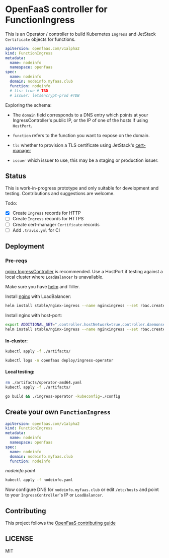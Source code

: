 OpenFaaS controller for FunctionIngress
====

This is an Operator / controller to build Kubernetes `Ingress` and JetStack `Certificate` objects for functions.

```yaml
apiVersion: openfaas.com/v1alpha2
kind: FunctionIngress
metadata:
  name: nodeinfo
  namespace: openfaas
spec:
  name: nodeinfo
  domain: nodeinfo.myfaas.club
  function: nodeinfo
  # tls: true # TBD
  # issuer: letsencrypt-prod #TDB
```

Exploring the schema:

* The `domain` field corresponds to a DNS entry which points at your IngressController's public IP, or the IP of one of the hosts if using `HostPort`.

* `function` refers to the function you want to expose on the domain.

* `tls` whether to provision a TLS certificate using JetStack's [cert-manager](https://github.com/jetstack/cert-manager)

* `issuer` which issuer to use, this may be a staging or production issuer.

## Status

This is work-in-progress prototype and only suitable for development and testing. Contributions and suggestions are welcome.

Todo:
- [x] Create `Ingress` records for HTTP
- [ ] Create `Ingress` records for HTTPS
- [ ] Create cert-manager `Certificate` records
- [ ] Add `.travis.yml` for CI

## Deployment

### Pre-reqs

[nginx IngressController](https://github.com/helm/charts/tree/master/stable/nginx-ingress) is recommended. Use a HostPort if testing against a local cluster where `LoadBalancer` is unavailable.

Make sure you have [helm](https://github.com/openfaas/faas-netes/blob/master/HELM.md) and Tiller.

Install [nginx](https://nginx.org/en/docs/) with LoadBalancer:

```sh
helm install stable/nginx-ingress --name nginxingress --set rbac.create=true
```

Install nginx with host-port:

```sh
export ADDITIONAL_SET=",controller.hostNetwork=true,controller.daemonset.useHostPort=true,dnsPolicy=ClusterFirstWithHostNet,controller.kind=DaemonSet"
helm install stable/nginx-ingress --name nginxingress --set rbac.create=true${ADDITIONAL_SET}
```

#### In-cluster:

```sh
kubectl apply -f ./artifacts/

kubectl logs -n openfaas deploy/ingress-operator
```

#### Local testing:

```sh
rm ./artifacts/operator-amd64.yaml
kubectl apply -f ./artifacts/

go build && ./ingress-operator -kubeconfig=./config
```

## Create your own `FunctionIngress`

```yaml
apiVersion: openfaas.com/v1alpha2
kind: FunctionIngress
metadata:
  name: nodeinfo
  namespace: openfaas
spec:
  name: nodeinfo
  domain: nodeinfo.myfaas.club
  function: nodeinfo
```

*nodeinfo.yaml*

```sh
kubectl apply -f nodeinfo.yaml
```

Now configure DNS for `nodeinfo.myfaas.club` or edit `/etc/hosts` and point to your `IngressController`'s IP or `LoadBalancer`.

## Contributing

This project follows the [OpenFaaS contributing guide](./CONTRIBUTING.md)

## LICENSE

MIT
